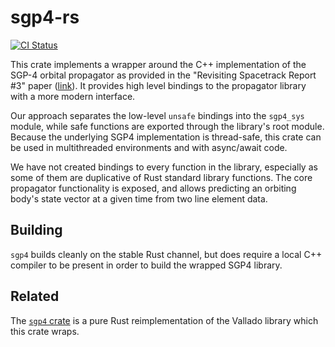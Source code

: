 # sgp4-rs

[![CI Status](https://github.com/nsat/sgp4-rs/workflows/Rust/badge.svg)](https://github.com/nsat/sgp4-rs/actions)

This crate implements a wrapper around the C++ implementation of the SGP-4 orbital propagator as
provided in the "Revisiting Spacetrack Report #3" paper
([link](https://celestrak.com/publications/AIAA/2006-6753/)). It provides high level bindings to the
propagator library with a more modern interface.

Our approach separates the low-level `unsafe` bindings into the `sgp4_sys` module, while safe
functions are exported through the library's root module. Because the underlying SGP4 implementation
is thread-safe, this crate can be used in multithreaded environments and with async/await code.

We have not created bindings to every function in the library, especially as some of them are
duplicative of Rust standard library functions. The core propagator functionality is exposed, and
allows predicting an orbiting body's state vector at a given time from two line element data.

## Building

`sgp4` builds cleanly on the stable Rust channel, but does require a local C++ compiler to be
present in order to build the wrapped SGP4 library.

## Related

The [`sgp4` crate](https://github.com/neuromorphicsystems/sgp4) is a pure Rust reimplementation of
the Vallado library which this crate wraps.

